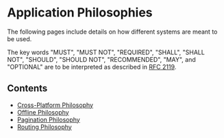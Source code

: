# Application Philosophies
The following pages include details on how different systems are meant to be used.

The key words "MUST", "MUST NOT", "REQUIRED", "SHALL", "SHALL NOT", "SHOULD", "SHOULD NOT", "RECOMMENDED", "MAY", and
"OPTIONAL" are to be interpreted as described in [RFC 2119](https://datatracker.ietf.org/doc/html/rfc2119).

## Contents
* [Cross-Platform Philosophy](/contributingGuides/philosophies/CROSS-PLATFORM.md)
* [Offline Philosophy](/contributingGuides/philosophies/OFFLINE.md)
* [Pagination Philosophy](contributingGuides/philosophies/PAGINATION.md)
* [Routing Philosophy](/contributingGuides/philosophies/ROUTING.md)
